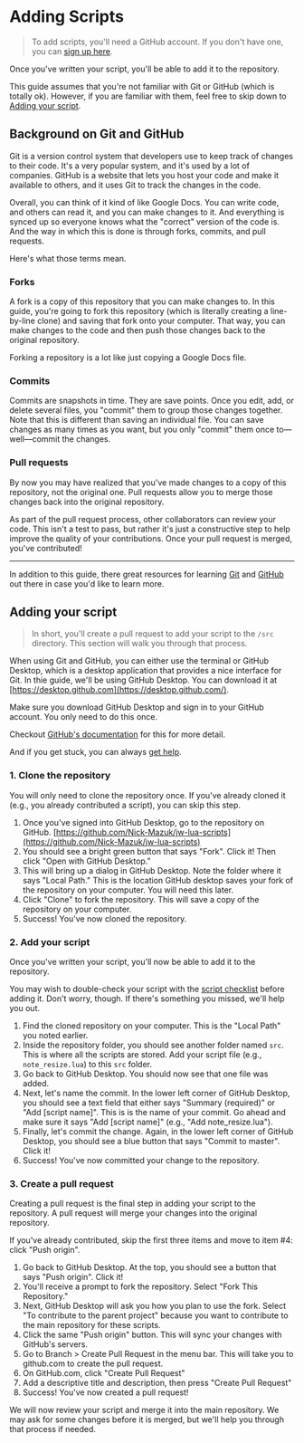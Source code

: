 # Adding Scripts

> To add scripts, you'll need a GitHub account. If you don't have one, you can [sign up here](https://github.com/signup).

Once you've written your script, you'll be able to add it to the repository.

This guide assumes that you're not familiar with Git or GitHub (which is totally ok). However, if you are familiar with them, feel free to skip down to [Adding your script](#adding-your-script).

## Background on Git and GitHub

Git is a version control system that developers use to keep track of changes to their code. It's a very popular system, and it's used by a lot of companies. GitHub is a website that lets you host your code and make it available to others, and it uses Git to track the changes in the code.

Overall, you can think of it kind of like Google Docs. You can write code, and others can read it, and you can make changes to it. And everything is synced up so everyone knows what the "correct" version of the code is. And the way in which this is done is through forks, commits, and pull requests.

Here's what those terms mean.

### Forks

A fork is a copy of this repository that you can make changes to. In this guide, you're going to fork this repository (which is literally creating a line-by-line clone) and saving that fork onto your computer. That way, you can make changes to the code and then push those changes back to the original repository.

Forking a repository is a lot like just copying a Google Docs file.

### Commits

Commits are snapshots in time. They are save points. Once you edit, add, or delete several files, you "commit" them to group those changes together. Note that this is different than saving an individual file. You can save changes as many times as you want, but you only "commit" them once to—well—commit the changes.

### Pull requests

By now you may have realized that you've made changes to a copy of this repository, not the original one. Pull requests allow you to merge those changes back into the original repository.

As part of the pull request process, other collaborators can review your code. This isn't a test to pass, but rather it's just a constructive step to help improve the quality of your contributions. Once your pull request is merged, you've contributed!

---

In addition to this guide, there great resources for learning [Git](https://youtu.be/USjZcfj8yxE) and [GitHub](https://youtu.be/nhNq2kIvi9s) out there in case you'd like to learn more.

## Adding your script

> In short, you'll create a pull request to add your script to the `/src` directory. This section will walk you through that process.

When using Git and GitHub, you can either use the terminal or GitHub Desktop, which is a desktop application that provides a nice interface for Git. In thie guide, we'll be using GitHub Desktop. You can download it at [https://desktop.github.com](https://desktop.github.com/).

Make sure you download GitHub Desktop and sign in to your GitHub account. You only need to do this once.

Checkout [GitHub's documentation](https://docs.github.com/en/desktop/installing-and-configuring-github-desktop/overview/getting-started-with-github-desktop#part-1-installing-and-authenticating) for this for more detail.

And if you get stuck, you can always [get help](/docs/getting-started/getting-help).

### 1. Clone the repository

You will only need to clone the repository once. If you've already cloned it (e.g., you already contributed a script), you can skip this step.

1. Once you've signed into GitHub Desktop, go to the repository on GitHub. [https://github.com/Nick-Mazuk/jw-lua-scripts](https://github.com/Nick-Mazuk/jw-lua-scripts)
2. You should see a bright green button that says "Fork". Click it! Then click "Open with GitHub Desktop."
3. This will bring up a dialog in GitHub Desktop. Note the folder where it says "Local Path." This is the location GitHub desktop saves your fork of the repository on your computer. You will need this later.
4. Click "Clone" to fork the repository. This will save a copy of the repository on your computer.
5. Success! You've now cloned the repository.

### 2. Add your script

Once you've written your script, you'll now be able to add it to the repository.

You may wish to double-check your script with the [script checklist](/docs/getting-started/script-checklist) before adding it. Don't worry, though. If there's something you missed, we'll help you out.

1. Find the cloned repository on your computer. This is the "Local Path" you noted earlier.
2. Inside the repository folder, you should see another folder named `src`. This is where all the scripts are stored. Add your script file (e.g., `note_resize.lua`) to this `src` folder.
3. Go back to GitHub Desktop. You should now see that one file was added.
4. Next, let's name the commit. In the lower left corner of GitHub Desktop, you should see a text field that either says "Summary (required)" or "Add [script name]". This is is the name of your commit. Go ahead and make sure it says "Add [script name]" (e.g., "Add note_resize.lua").
5. Finally, let's commit the change. Again, in the lower left corner of GitHub Desktop, you should see a blue button that says "Commit to master". Click it!
6. Success! You've now committed your change to the repository.

### 3. Create a pull request

Creating a pull request is the final step in adding your script to the repository. A pull request will merge your changes into the original repository.

If you've already contributed, skip the first three items and move to item #4: click "Push origin".

1. Go back to GitHub Desktop. At the top, you should see a button that says "Push origin". Click it!
2. You'll receive a prompt to fork the repository. Select "Fork This Repository."
3. Next, GitHub Desktop will ask you how you plan to use the fork. Select "To contribute to the parent project" because you want to contribute to the main repository for these scripts.
4. Click the same "Push origin" button. This will sync your changes with GitHub's servers.
5. Go to Branch > Create Pull Request in the menu bar. This will take you to github.com to create the pull request.
6. On GitHub.com, click "Create Pull Request"
7. Add a descriptive title and description, then press "Create Pull Request"
8. Success! You've now created a pull request!

We will now review your script and merge it into the main repository. We may ask for some changes before it is merged, but we'll help you through that process if needed.
